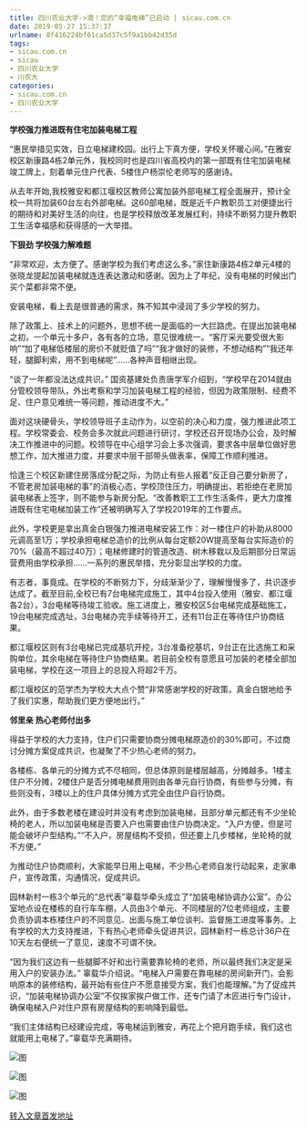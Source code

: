 ```yaml
---
title: 四川农业大学->滴！您的“幸福电梯”已启动 | sicau.com.cn
date: 2019-05-27 15:37:37
urlname: 8f416224bf61ca5d37c5f9a1bb42d35d
tags: 
- sicau.com.cn
- sicau
- 四川农业大学
- 川农大
categories:
- sicau.com.cn
- 四川农业大学
---
```



**学校强力推进既有住宅加装电梯工程**

“惠民举措见实效，日立电梯建校园。出行上下真方便，学校关怀暖心间。”在雅安校区新康路4栋2单元外，我校同时也是四川省高校内的第一部既有住宅加装电梯竣工牌上，刻着单元住户代表、5楼住户杨崇伦老师写的感谢诗。

从去年开始,我校雅安和都江堰校区教师公寓加装外部电梯工程全面展开，预计全校一共将加装60台左右外部电梯。这60部电梯，既是近千户教职员工对便捷出行的期待和对美好生活的向往，也是学校释放改革发展红利，持续不断努力提升教职工生活幸福感和获得感的一大举措。

**下狠劲 学校强力解难题**

“非常欢迎，太方便了。感谢学校为我们考虑这么多。”家住新康路4栋2单元4楼的张晓龙提起加装电梯就连连表达激动和感谢。因为上了年纪，没有电梯的时候出门买个菜都非常不便。

安装电梯，看上去是很普通的需求，殊不知其中浸润了多少学校的努力。

除了政策上、技术上的问题外，思想不统一是面临的一大拦路虎。在提出加装电梯之初，一个单元十多户，各有各的立场，意见很难统一。“客厅采光要受很大影响”“加了电梯低楼层的房价不就贬值了吗”“我才做好的装修，不想动结构”“我还年轻，腿脚利索，用不到电梯呢”……各种声音相继出现。

“谈了一年都没法达成共识。” 国资基建处负责唐学军介绍到，“学校早在2014就由分管校领导带队，外出考察和学习加装电梯工程的经验，但因为政策限制、经费不足、住户意见难统一等问题，推动进度不大。”

面对这块硬骨头，学校领导班子主动作为，以空前的决心和力度，强力推进此项工程。学校常委会、校务会多次就此问题进行研讨，学校还召开现场办公会，及时解决工作推进中的问题。校领导在中心组学习会上多次强调，要求各中层单位做好思想工作，加大推进力度，并要求中层干部带头做表率，保障工作顺利推进。

恰逢三个校区新建住房落成分配之际，为防止有些人报着“反正自己要分新房了，不管老房加装电梯的事”的消极心态，学校顶住压力，明确提出，若拒绝在老房加装电梯表上签字，则不能参与新房分配。“改善教职工工作生活条件，更大力度推进既有住宅电梯加装工作”还被明确写入了学校2019年的工作要点。

此外，学校更是拿出真金白银强力推进电梯安装工作：对一楼住户的补助从8000元调高至1万；学校承担电梯总造价的比例从每台定额20W提高至每台实际造价的70%（最高不超过40万）；电梯修建时的管道改造、树木移栽以及后期部分日常运营费用由学校承担……一系列的惠民举措，充分彰显出学校的力度。

有志者，事竟成。在学校的不断努力下，分歧渐渐少了，理解慢慢多了，共识逐步达成了。截至目前,全校已有7台电梯完成施工，其中4台投入使用（雅安、都江堰各2台），3台电梯等待竣工验收。施工进度上，雅安校区5台电梯完成基础施工，19台电梯完成选址，3台电梯办完手续等待开工，还有11台正在等待住户协商结果。

都江堰校区则有3台电梯已完成基坑开挖，3台准备挖基坑，9台正在比选施工和采购单位，其余电梯在等待住户协商结果。若目前全校有意愿且可加装的老楼全部加装电梯，学校在这一项目上的总投入将超2千万。

都江堰校区的范学杰为学校大大点个赞“非常感谢学校的好政策，真金白银地给予了我们实惠，帮助我们更方便地出行。”

**邻里亲 热心老师付出多**

得益于学校的大力支持，住户们只需要协商分摊电梯原造价的30%即可，不过商讨分摊方案促成共识，也凝聚了不少热心老师的努力。

各楼栋、各单元的分摊方式不尽相同，但总体原则是楼层越高，分摊越多。1楼主住户不分摊，2楼住户是否分摊电梯费用则由各单元自行协商，有些参与分摊，有些则没有，3楼以上的住户具体分摊方式完全由住户自行协商。

此外，由于多数老楼在建设时并没有考虑到加装电梯，且部分单元都还有不少坐轮椅的老人，所以加装电梯是否要入户也需要由住户协商决定。“入户方便，但是可能会破坏户型结构。”“不入户，房屋结构不受损，但还要上几步楼梯，坐轮椅的就不方便。”

为推动住户协商顺利，大家能早日用上电梯，不少热心老师自发行动起来，走家串户，宣传政策，沟通情况，促成共识。

园林新村一栋3个单元的“总代表”辜载华牵头成立了“加装电梯协调办公室”。办公室地点设在楼栋的自行车车棚，人员由3个单元、不同楼层的7位老师组成，主要负责协调本栋楼住户的不同意见、出面与施工单位谈判、监督施工进度等事务。上有学校的大力支持推进，下有热心老师牵头促进共识，园林新村一栋总计36户在10天左右便统一了意见，速度不可谓不快。

“因为我们这边有一些腿脚不好和出行需要靠轮椅的老师，所以最终我们决定是采用入户的安装办法。” 辜载华介绍说。“电梯入户需要在靠电梯的房间新开门，会影响原本的装修结构，最开始有些住户不愿意接受方案，我们也能理解。”为了促成共识，“加装电梯协调办公室”不仅挨家挨户做工作，还专门请了木匠进行专门设计，确保电梯入户对住户原有房屋结构的影响降到最低。

“我们主体结构已经建设完成，等电梯运到雅安，再花上个把月跑手续，我们这也就能用上电梯了。”辜载华充满期待。



![图](https://news.sicau.edu.cn/__local/1/27/E1/55013E038F3C49AB25B5D700803_BD3BA81D_722D.jpg)

![图](https://news.sicau.edu.cn/__local/6/04/FE/C9BC9B268628D22F05BFC414A5D_CE15EF5B_4C69.jpg)

![图](https://news.sicau.edu.cn/__local/F/02/D9/AE41A6C36D5D791348D78BAA7C2_9783B542_4932.jpg)

[转入文章首发地址](https://news.sicau.edu.cn/info/1135/51731.htm)